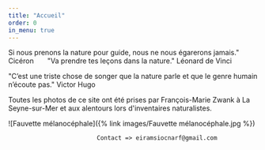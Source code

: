 ```yaml
---
title: "Accueil"
order: 0
in_menu: true
---
```

Si nous prenons la nature pour guide, nous ne nous égarerons jamais."  Cicéron      
                "Va prendre tes leçons dans la nature."  Léonard de Vinci

"C’est une triste chose de songer que la nature parle et que le genre humain n’écoute pas."  Victor Hugo

Toutes les photos de ce site ont été prises par François-Marie Zwank à La Seyne-sur-Mer et aux alentours lors d'inventaires naturalistes. 

 
![Fauvette mélanocéphale]({% link images/Fauvette mélanocéphale.jpg %}) 


                             Contact => eiramsiocnarf@gmail.com 